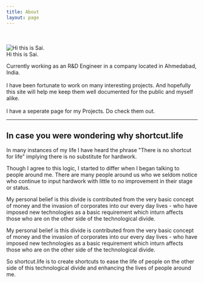 ```yaml
---
title: About
layout: page
---
```


<div class="side-by-side">
    <div class="toleft"><br><br>
        <img class="image" src="{{ site.url }}/{{ site.picture }}" alt="Hi this is Sai.">
        <figcaption class="caption">Hi this is Sai.</figcaption>
    </div>
    <div class="toright">
    	<p>Currently working as an R&D Engineer in a company located in Ahmedabad, India.
    	<br>
		<br>I have been fortunate to work on many interesting projects. And hopefully this site will help me keep them well documented for the public and myself alike.
		<br>
		<br>I have a seperate page for my Projects. Do check them out.</p>
    </div>
</div>

---

## In case you were wondering why shortcut.life

<p>In many instances of my life I have heard the phrase "There is no shortcut for life" implying there is no substitute for hardwork.</p>

<p>Though I agree to this logic, I started to differ when I began talking to people around me. There are many people around us who we seldom notice who continue to input hardwork with little to no improvement in their stage or status.</p>

<p>My personal belief is this divide is contributed from the very basic concept of money and the invasion of corporates into our every day lives - who have imposed new technologies as a basic requirement which inturn affects those who are on the other side of the technological divide.</p>

<p>My personal belief is this divide is contributed from the very basic concept of money and the invasion of corporates into our every day lives - who have imposed new technologies as a basic requirement which inturn affects those who are on the other side of the technological divide.</p>

<p>So shortcut.life is to create shortcuts to ease the life of people on the other side of this technological divide and enhancing the lives of people around me.</p>


